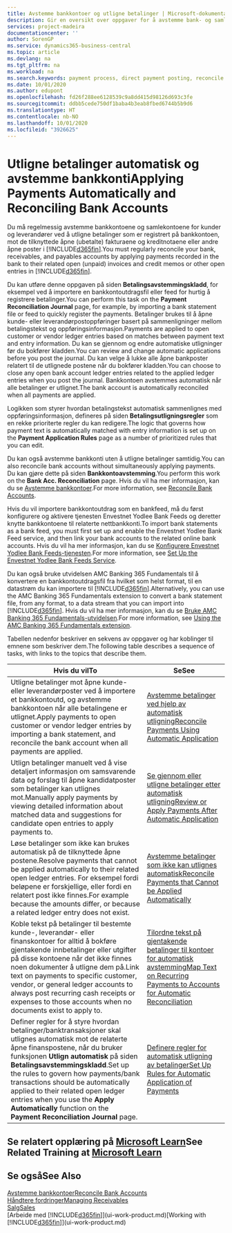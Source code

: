 ```yaml
---
title: Avstemme bankkontoer og utligne betalinger | Microsoft-dokumentasjon
description: Gir en oversikt over oppgaver for å avstemme bank- og samlekontiene, bokføre innbetalinger og utgifter og utligne betalinger automatisk.
services: project-madeira
documentationcenter: ''
author: SorenGP
ms.service: dynamics365-business-central
ms.topic: article
ms.devlang: na
ms.tgt_pltfrm: na
ms.workload: na
ms.search.keywords: payment process, direct payment posting, reconcile payment, expenses, cash receipts
ms.date: 10/01/2020
ms.author: edupont
ms.openlocfilehash: fd26f288ee6128539c9a8dd415d98126d693c3fe
ms.sourcegitcommit: ddbb5cede750df1baba4b3eab8fbed6744b5b9d6
ms.translationtype: HT
ms.contentlocale: nb-NO
ms.lasthandoff: 10/01/2020
ms.locfileid: "3926625"
---
```

# <a name="applying-payments-automatically-and-reconciling-bank-accounts"></a><span data-ttu-id="ce41b-103">Utligne betalinger automatisk og avstemme bankkonti</span><span class="sxs-lookup"><span data-stu-id="ce41b-103">Applying Payments Automatically and Reconciling Bank Accounts</span></span>
<span data-ttu-id="ce41b-104">Du må regelmessig avstemme bankkontoene og samlekontoene for kunder og leverandører ved å utligne betalinger som er registrert på bankkontoen, mot de tilknyttede åpne (ubetalte) fakturaene og kreditnotaene eller andre åpne poster i [!INCLUDE[d365fin](includes/d365fin_md.md)].</span><span class="sxs-lookup"><span data-stu-id="ce41b-104">You must regularly reconcile your bank, receivables, and payables accounts by applying payments recorded in the bank to their related open (unpaid) invoices and credit memos or other open entries in [!INCLUDE[d365fin](includes/d365fin_md.md)].</span></span>  

<span data-ttu-id="ce41b-105">Du kan utføre denne oppgaven på siden **Betalingsavstemmingskladd**, for eksempel ved å importere en bankkontoutdragsfil eller feed for hurtig å registrere betalinger.</span><span class="sxs-lookup"><span data-stu-id="ce41b-105">You can perform this task on the **Payment Reconciliation Journal** page, for example, by importing a bank statement file or feed to quickly register the payments.</span></span> <span data-ttu-id="ce41b-106">Betalinger brukes til å åpne kunde- eller leverandørpostoppføringer basert på sammenligninger mellom betalingstekst og oppføringsinformasjon.</span><span class="sxs-lookup"><span data-stu-id="ce41b-106">Payments are applied to open customer or vendor ledger entries based on matches between payment text and entry information.</span></span> <span data-ttu-id="ce41b-107">Du kan se gjennom og endre automatiske utligninger før du bokfører kladden.</span><span class="sxs-lookup"><span data-stu-id="ce41b-107">You can review and change automatic applications before you post the journal.</span></span> <span data-ttu-id="ce41b-108">Du kan velge å lukke alle åpne bankposter relatert til de utlignede postene når du bokfører kladden.</span><span class="sxs-lookup"><span data-stu-id="ce41b-108">You can choose to close any open bank account ledger entries related to the applied ledger entries when you post the journal.</span></span> <span data-ttu-id="ce41b-109">Bankkontoen avstemmes automatisk når alle betalinger er utlignet.</span><span class="sxs-lookup"><span data-stu-id="ce41b-109">The bank account is automatically reconciled when all payments are applied.</span></span>

<span data-ttu-id="ce41b-110">Logikken som styrer hvordan betalingstekst automatisk sammenlignes med oppføringsinformasjon, defineres på siden **Betalingsutligningsregler** som en rekke prioriterte regler du kan redigere.</span><span class="sxs-lookup"><span data-stu-id="ce41b-110">The logic that governs how payment text is automatically matched with entry information is set up on the **Payment Application Rules** page as a number of prioritized rules that you can edit.</span></span>

<span data-ttu-id="ce41b-111">Du kan også avstemme bankkonti uten å utligne betalinger samtidig.</span><span class="sxs-lookup"><span data-stu-id="ce41b-111">You can also reconcile bank accounts without simultaneously applying payments.</span></span> <span data-ttu-id="ce41b-112">Du kan gjøre dette på siden **Bankkontoavstemming**.</span><span class="sxs-lookup"><span data-stu-id="ce41b-112">You perform this work on the **Bank Acc. Reconciliation** page.</span></span> <span data-ttu-id="ce41b-113">Hvis du vil ha mer informasjon, kan du se [Avstemme bankkontoer](bank-how-reconcile-bank-accounts-separately.md).</span><span class="sxs-lookup"><span data-stu-id="ce41b-113">For more information, see [Reconcile Bank Accounts](bank-how-reconcile-bank-accounts-separately.md).</span></span>   

<span data-ttu-id="ce41b-114">Hvis du vil importere bankkontoutdrag som en bankfeed, må du først konfigurere og aktivere tjenesten Envestnet Yodlee Bank Feeds og deretter knytte bankkontoene til relaterte nettbankkonti.</span><span class="sxs-lookup"><span data-stu-id="ce41b-114">To import bank statements as a bank feed, you must first set up and enable the Envestnet Yodlee Bank Feed service, and then link your bank accounts to the related online bank accounts.</span></span> <span data-ttu-id="ce41b-115">Hvis du vil ha mer informasjon, kan du se [Konfigurere Envestnet Yodlee Bank Feeds-tjenesten](bank-how-setup-bank-statement-service.md).</span><span class="sxs-lookup"><span data-stu-id="ce41b-115">For more information, see [Set Up the Envestnet Yodlee Bank Feeds Service](bank-how-setup-bank-statement-service.md).</span></span>  

<span data-ttu-id="ce41b-116">Du kan også bruke utvidelsen AMC Banking 365 Fundamentals til å konvertere en bankkontoutdragsfil fra hvilket som helst format, til en datastrøm du kan importere til [!INCLUDE[d365fin](includes/d365fin_md.md)].</span><span class="sxs-lookup"><span data-stu-id="ce41b-116">Alternatively, you can use the AMC Banking 365 Fundamentals extension to convert a bank statement file, from any format, to a data stream that you can import into [!INCLUDE[d365fin](includes/d365fin_md.md)].</span></span> <span data-ttu-id="ce41b-117">Hvis du vil ha mer informasjon, kan du se [Bruke AMC Banking 365 Fundamentals-utvidelsen](ui-extensions-amc-banking.md).</span><span class="sxs-lookup"><span data-stu-id="ce41b-117">For more information, see [Using the AMC Banking 365 Fundamentals extension](ui-extensions-amc-banking.md).</span></span>  

<span data-ttu-id="ce41b-118">Tabellen nedenfor beskriver en sekvens av oppgaver og har koblinger til emnene som beskriver dem.</span><span class="sxs-lookup"><span data-stu-id="ce41b-118">The following table describes a sequence of tasks, with links to the topics that describe them.</span></span>  

| <span data-ttu-id="ce41b-119">Hvis du vil</span><span class="sxs-lookup"><span data-stu-id="ce41b-119">To</span></span> | <span data-ttu-id="ce41b-120">Se</span><span class="sxs-lookup"><span data-stu-id="ce41b-120">See</span></span> |
| --- | --- |
| <span data-ttu-id="ce41b-121">Utligne betalinger mot åpne kunde- eller leverandørposter ved å importere et bankkontoutd, og avstemme bankkontoen når alle betalingene er utlignet.</span><span class="sxs-lookup"><span data-stu-id="ce41b-121">Apply payments to open customer or vendor ledger entries by importing a bank statement, and reconcile the bank account when all payments are applied.</span></span> |[<span data-ttu-id="ce41b-122">Avstemme betalinger ved hjelp av automatisk utligning</span><span class="sxs-lookup"><span data-stu-id="ce41b-122">Reconcile Payments Using Automatic Application</span></span>](receivables-how-reconcile-payments-auto-application.md) |
| <span data-ttu-id="ce41b-123">Utlign betalinger manuelt ved å vise detaljert informasjon om samsvarende data og forslag til åpne kandidatposter som betalinger kan utlignes mot.</span><span class="sxs-lookup"><span data-stu-id="ce41b-123">Manually apply payments by viewing detailed information about matched data and suggestions for candidate open entries to apply payments to.</span></span> |[<span data-ttu-id="ce41b-124">Se gjennom eller utligne betalinger etter automatisk utligning</span><span class="sxs-lookup"><span data-stu-id="ce41b-124">Review or Apply Payments After Automatic Application</span></span>](receivables-how-review-apply-payments-auto-application.md) |
| <span data-ttu-id="ce41b-125">Løse betalinger som ikke kan brukes automatisk på de tilknyttede åpne postene.</span><span class="sxs-lookup"><span data-stu-id="ce41b-125">Resolve payments that cannot be applied automatically to their related open ledger entries.</span></span> <span data-ttu-id="ce41b-126">For eksempel fordi beløpene er forskjellige, eller fordi en relatert post ikke finnes.</span><span class="sxs-lookup"><span data-stu-id="ce41b-126">For example because the amounts differ, or because a related ledger entry does not exist.</span></span> |[<span data-ttu-id="ce41b-127">Avstemme betalinger som ikke kan utlignes automatisk</span><span class="sxs-lookup"><span data-stu-id="ce41b-127">Reconcile Payments that Cannot be Applied Automatically</span></span>](receivables-how-reconcile-payments-cannot-apply-auto.md) |
| <span data-ttu-id="ce41b-128">Koble tekst på betalinger til bestemte kunde-, leverandør- eller finanskontoer for alltid å bokføre gjentakende innbetalinger eller utgifter på disse kontoene når det ikke finnes noen dokumenter å utligne dem på.</span><span class="sxs-lookup"><span data-stu-id="ce41b-128">Link text on payments to specific customer, vendor, or general ledger accounts to always post recurring cash receipts or expenses to those accounts when no documents exist to apply to.</span></span> |[<span data-ttu-id="ce41b-129">Tilordne tekst på gjentakende betalinger til kontoer for automatisk avstemming</span><span class="sxs-lookup"><span data-stu-id="ce41b-129">Map Text on Recurring Payments to Accounts for Automatic Reconciliation</span></span>](receivables-how-map-text-recurring-payments-accounts-auto-reconcilliation.md) |
|<span data-ttu-id="ce41b-130">Definer regler for å styre hvordan betalinger/banktransaksjoner skal utlignes automatisk mot de relaterte åpne finanspostene, når du bruker funksjonen **Utlign automatisk** på siden **Betalingsavstemmingskladd**.</span><span class="sxs-lookup"><span data-stu-id="ce41b-130">Set up the rules to govern how payments/bank transactions should be automatically applied to their related open ledger entries when you use the **Apply Automatically** function on the **Payment Reconciliation Journal** page.</span></span>|[<span data-ttu-id="ce41b-131">Definere regler for automatisk utligning av betalinger</span><span class="sxs-lookup"><span data-stu-id="ce41b-131">Set Up Rules for Automatic Application of Payments</span></span>](receivables-how-set-up-payment-application-rules.md)|

## <a name="see-related-training-at-microsoft-learn"></a><span data-ttu-id="ce41b-132">Se relatert opplæring på [Microsoft Learn](/learn/modules/use-journals-dynamics-365-business-central/index)</span><span class="sxs-lookup"><span data-stu-id="ce41b-132">See Related Training at [Microsoft Learn](/learn/modules/use-journals-dynamics-365-business-central/index)</span></span>

## <a name="see-also"></a><span data-ttu-id="ce41b-133">Se også</span><span class="sxs-lookup"><span data-stu-id="ce41b-133">See Also</span></span>
[<span data-ttu-id="ce41b-134">Avstemme bankkontoer</span><span class="sxs-lookup"><span data-stu-id="ce41b-134">Reconcile Bank Accounts</span></span>](bank-how-reconcile-bank-accounts-separately.md)  
[<span data-ttu-id="ce41b-135">Håndtere fordringer</span><span class="sxs-lookup"><span data-stu-id="ce41b-135">Managing Receivables</span></span>](receivables-manage-receivables.md)  
[<span data-ttu-id="ce41b-136">Salg</span><span class="sxs-lookup"><span data-stu-id="ce41b-136">Sales</span></span>](sales-manage-sales.md)  
<span data-ttu-id="ce41b-137">[Arbeide med [!INCLUDE[d365fin](includes/d365fin_md.md)]](ui-work-product.md)</span><span class="sxs-lookup"><span data-stu-id="ce41b-137">[Working with [!INCLUDE[d365fin](includes/d365fin_md.md)]](ui-work-product.md)</span></span>
